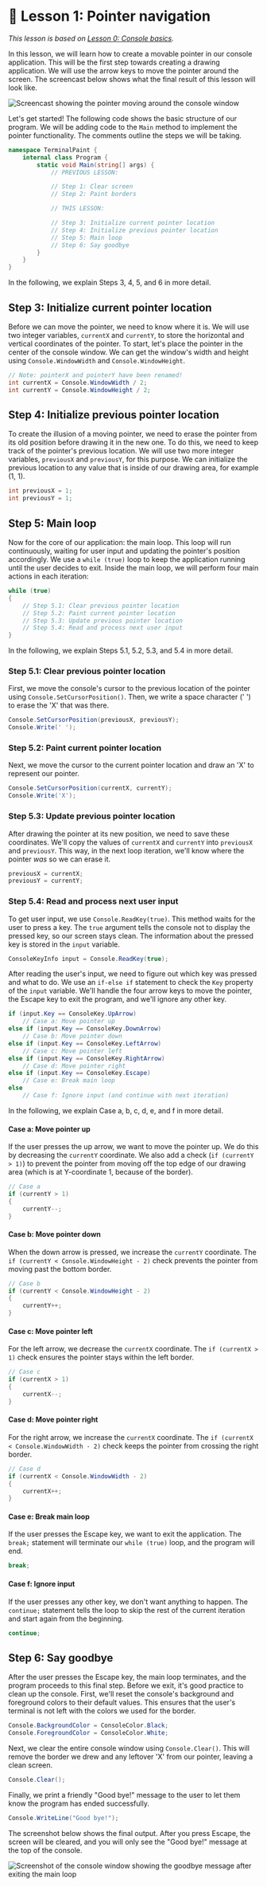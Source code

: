 # 📖 Lesson 1: Pointer navigation

*This lesson is based on [Lesson 0: Console basics](../Lesson_00/README.md).*

In this lesson, we will learn how to create a movable pointer in our console application. This will be the first step towards creating a drawing application. We will use the arrow keys to move the pointer around the screen. The screencast below shows what the final result of this lesson will look like.

![Screencast showing the pointer moving around the console window](./Screencast.gif)

Let's get started! The following code shows the basic structure of our program. We will be adding code to the `Main` method to implement the pointer functionality. The comments outline the steps we will be taking.

```csharp
namespace TerminalPaint {
    internal class Program {
        static void Main(string[] args) {
            // PREVIOUS LESSON:

            // Step 1: Clear screen
            // Step 2: Paint borders

            // THIS LESSON:

            // Step 3: Initialize current pointer location
            // Step 4: Initialize previous pointer location
            // Step 5: Main loop
            // Step 6: Say goodbye
        }
    }
}
```

In the following, we explain Steps 3, 4, 5, and 6 in more detail.

## Step 3: Initialize current pointer location

Before we can move the pointer, we need to know where it is. We will use two integer variables, `currentX` and `currentY`, to store the horizontal and vertical coordinates of the pointer. To start, let's place the pointer in the center of the console window. We can get the window's width and height using `Console.WindowWidth` and `Console.WindowHeight`.

```csharp
// Note: pointerX and pointerY have been renamed!
int currentX = Console.WindowWidth / 2;
int currentY = Console.WindowHeight / 2;
```

## Step 4: Initialize previous pointer location

To create the illusion of a moving pointer, we need to erase the pointer from its old position before drawing it in the new one. To do this, we need to keep track of the pointer's previous location. We will use two more integer variables, `previousX` and `previousY`, for this purpose. We can initialize the previous location to any value that is inside of our drawing area, for example (1, 1).

```csharp
int previousX = 1;
int previousY = 1;
```

## Step 5: Main loop

Now for the core of our application: the main loop. This loop will run continuously, waiting for user input and updating the pointer's position accordingly. We use a `while (true)` loop to keep the application running until the user decides to exit. Inside the main loop, we will perform four main actions in each iteration:

```csharp
while (true)
{
    // Step 5.1: Clear previous pointer location
    // Step 5.2: Paint current pointer location
    // Step 5.3: Update previous pointer location
    // Step 5.4: Read and process next user input
}
```

In the following, we explain Steps 5.1, 5.2, 5.3, and 5.4 in more detail.

### Step 5.1: Clear previous pointer location

First, we move the console's cursor to the previous location of the pointer using `Console.SetCursorPosition()`. Then, we write a space character (' ') to erase the 'X' that was there.

```csharp
Console.SetCursorPosition(previousX, previousY);
Console.Write(' ');
```

### Step 5.2: Paint current pointer location

Next, we move the cursor to the current pointer location and draw an 'X' to represent our pointer.

```csharp
Console.SetCursorPosition(currentX, currentY);
Console.Write('X');
```

### Step 5.3: Update previous pointer location

After drawing the pointer at its new position, we need to save these coordinates. We'll copy the values of `currentX` and `currentY` into `previousX` and `previousY`. This way, in the next loop iteration, we'll know where the pointer *was* so we can erase it.

```csharp
previousX = currentX;
previousY = currentY;
```

### Step 5.4: Read and process next user input

To get user input, we use `Console.ReadKey(true)`. This method waits for the user to press a key. The `true` argument tells the console not to display the pressed key, so our screen stays clean. The information about the pressed key is stored in the `input` variable.

```csharp
ConsoleKeyInfo input = Console.ReadKey(true);
```

After reading the user's input, we need to figure out which key was pressed and what to do. We use an `if-else if` statement to check the `Key` property of the `input` variable. We'll handle the four arrow keys to move the pointer, the Escape key to exit the program, and we'll ignore any other key.

```csharp
if (input.Key == ConsoleKey.UpArrow)
    // Case a: Move pointer up
else if (input.Key == ConsoleKey.DownArrow)
    // Case b: Move pointer down
else if (input.Key == ConsoleKey.LeftArrow)
    // Case c: Move pointer left
else if (input.Key == ConsoleKey.RightArrow)
    // Case d: Move pointer right
else if (input.Key == ConsoleKey.Escape)
    // Case e: Break main loop
else
    // Case f: Ignore input (and continue with next iteration)
```

In the following, we explain Case a, b, c, d, e, and f in more detail.

#### Case a: Move pointer up

If the user presses the up arrow, we want to move the pointer up. We do this by decreasing the `currentY` coordinate. We also add a check (`if (currentY > 1)`) to prevent the pointer from moving off the top edge of our drawing area (which is at Y-coordinate 1, because of the border).

```csharp
// Case a
if (currentY > 1)
{
    currentY--;
}
```

#### Case b: Move pointer down

When the down arrow is pressed, we increase the `currentY` coordinate. The `if (currentY < Console.WindowHeight - 2)` check prevents the pointer from moving past the bottom border.

```csharp
// Case b
if (currentY < Console.WindowHeight - 2)
{
    currentY++;
}
```

#### Case c: Move pointer left

For the left arrow, we decrease the `currentX` coordinate. The `if (currentX > 1)` check ensures the pointer stays within the left border.

```csharp
// Case c
if (currentX > 1)
{
    currentX--;
}
```

#### Case d: Move pointer right

For the right arrow, we increase the `currentX` coordinate. The `if (currentX < Console.WindowWidth - 2)` check keeps the pointer from crossing the right border.

```csharp
// Case d
if (currentX < Console.WindowWidth - 2)
{
    currentX++;
}
```

#### Case e: Break main loop

If the user presses the Escape key, we want to exit the application. The `break;` statement will terminate our `while (true)` loop, and the program will end.

```csharp
break;
```

#### Case f: Ignore input

If the user presses any other key, we don't want anything to happen. The `continue;` statement tells the loop to skip the rest of the current iteration and start again from the beginning.

```csharp
continue;
```
## Step 6: Say goodbye

After the user presses the Escape key, the main loop terminates, and the program proceeds to this final step. Before we exit, it's good practice to clean up the console. First, we'll reset the console's background and foreground colors to their default values. This ensures that the user's terminal is not left with the colors we used for the border.

```csharp
Console.BackgroundColor = ConsoleColor.Black;
Console.ForegroundColor = ConsoleColor.White;
```

Next, we clear the entire console window using `Console.Clear()`. This will remove the border we drew and any leftover 'X' from our pointer, leaving a clean screen.

```csharp
Console.Clear();
```

Finally, we print a friendly "Good bye!" message to the user to let them know the program has ended successfully.

```csharp
Console.WriteLine("Good bye!");
```

The screenshot below shows the final output. After you press Escape, the screen will be cleared, and you will only see the "Good bye!" message at the top of the console.

![Screenshot of the console window showing the goodbye message after exiting the main loop](./Screenshot.png)